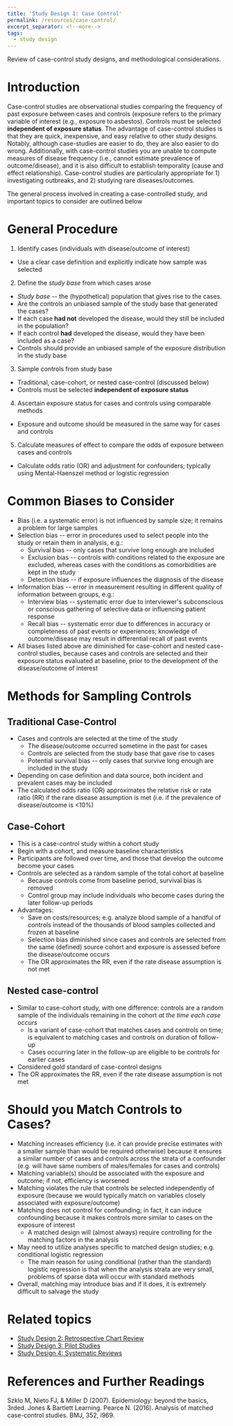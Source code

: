 ```yaml
---
title: 'Study Design 1: Case Control'
permalink: /resources/case-control/
excerpt_separator: <!--more-->
tags:
  - study design
---
```


Review of case-control study designs, and methodological considerations. <!--more-->


# Introduction

Case-control studies are observational studies comparing the frequency of past exposure between cases and controls (exposure refers to the primary variable of interest (e.g., exposure to asbestos). Controls must be selected **independent of exposure status**. The advantage of case-control studies is that they are quick, inexpensive, and easy relative to other study designs. Notably, although case-studies are easier to do, they are also easier to do wrong. Additionally, with case-control studies you are unable to compute measures of disease frequency (i.e., cannot estimate prevalence of outcome/disease), and it is also difficult to establish temporality (cause and effect relationship). Case-control studies are particularly appropriate for 1) investigating outbreaks, and 2) studying rare diseases/outcomes.

The general process involved in creating a case-controlled study, and important topics to consider are outlined below

# General Procedure

1. Identify cases (individuals with disease/outcome of interest)
-   Use a clear case definition and explicitly indicate how sample was selected


2. Define the *study base* from which cases arose
-   *Study base* -- the (hypothetical) population that gives rise to the cases.
-   Are the controls an unbiased sample of the study base that generated the cases?
  -   If each case **had not** developed the disease, would they still be included in the population?
  -   If each control **had** developed the disease, would they have been included as a case?
-   Controls should provide an unbiased sample of the exposure distribution in the study base


3. Sample controls from study base
-   Traditional, case-cohort, or nested case-control (discussed below)
-   Controls must be selected **independent of exposure status**

4. Ascertain exposure status for cases and controls using comparable methods
-   Exposure and outcome should be measured in the same way for cases and controls

5.  Calculate measures of effect to compare the odds of exposure between cases and controls
-   Calculate odds ratio (OR) and adjustment for confounders; typically using Mental-Haenszel method or logistic regression

# Common Biases to Consider
-   Bias (i.e. a systematic error) is not influenced by sample size; it remains a problem for large samples
-   Selection bias -- error in procedures used to select people into the study or retain them in analysis, e.g.:
    -   Survival bias -- only cases that survive long enough are included
    -   Exclusion bias -- controls with conditions related to the exposure are excluded, whereas cases with the conditions as comorbidities are kept in the study
    -   Detection bias -- if exposure influences the diagnosis of the disease
-   Information bias -- error in measurement resulting in different quality of information between groups, e.g.:
    -   Interview bias -- systematic error due to interviewer's subconscious or conscious gathering of selective data or influencing patient response
    -   Recall bias -- systematic error due to differences in accuracy or completeness of past events or experiences; knowledge of outcome/disease may result in differential recall of past events
-   All biases listed above are diminished for case-cohort and nested case-control studies, because cases and controls are selected and their exposure status evaluated at baseline, prior to the development of the disease/outcome of interest

# Methods for Sampling Controls

## Traditional Case-Control
-   Cases and controls are selected at the time of the study
    -   The disease/outcome occurred sometime in the past for cases
    -   Controls are selected from the study base that gave rise to cases
    -   Potential survival bias -- only cases that survive long enough are included in the study
-   Depending on case definition and data source, both incident and prevalent cases may be included
-   The calculated odds ratio (OR) approximates the relative risk or rate ratio (RR) if the rare disease assumption is met (i.e. if the prevalence of disease/outcome is \<10%)

## Case-Cohort
-   This is a case-control study within a cohort study
-   Begin with a cohort, and measure baseline characteristics
-   Participants are followed over time, and those that develop the outcome become your cases
-   Controls are selected as a random sample of the total cohort at baseline
    -   Because controls come from baseline period, survival bias is removed
    -   Control group may include individuals who become cases during the later follow-up periods
-   Advantages:
    -   Save on costs/resources; e.g. analyze blood sample of a handful of controls instead of the thousands of blood samples collected and frozen at baseline
    -   Selection bias diminished since cases and controls are selected from the same (defined) source cohort and exposure is assessed before the disease/outcome occurs
    -   The OR approximates the RR, even if the rate disease assumption is not met

## Nested case-control
-   Similar to case-cohort study, with one difference: controls are a random sample of the individuals remaining in the cohort *at the time each case occurs*
    -   Is a variant of case-cohort that matches cases and controls on time; is equivalent to matching cases and controls on duration of follow-up
    -   Cases occurring later in the follow-up are eligible to be controls for earlier cases
-   Considered gold standard of case-control designs
-   The OR approximates the RR, even if the rate disease assumption is not met

# Should you Match Controls to Cases?
-   Matching increases efficiency (i.e. it can provide precise estimates with a smaller sample than would be required otherwise) because it ensures a similar number of cases and controls across the strata of a confounder (e.g. will have same numbers of males/females for cases and controls)
-   Matching variable(s) should be associated with the exposure and outcome; if not, efficiency is worsened
-   Matching violates the rule that controls be selected independently of exposure (because we would typically match on variables closely associated with exposure/outcome)
-   Matching does not control for confounding; in fact, it can induce confounding because it makes controls more similar to cases on the exposure of interest
    -   A matched design will (almost always) require controlling for the matching factors in the analysis
-   May need to utilize analyses specific to matched design studies; e.g. conditional logistic regression
    -   The main reason for using conditional (rather than the standard) logistic regression is that when the analysis strata are very small, problems of sparse data will occur with standard methods
-   Overall, matching may introduce bias and if it does, it is extremely difficult to salvage the study


# Related topics
-   [Study Design 2: Retrospective Chart Review](/resources/chart_review/)
-   [Study Design 3: Pilot Studies](/resources/pilot-studies/)
-   [Study Design 4: Systematic Reviews](/resources/systematic-reviews/)


# References and Further Readings
Szklo M, Nieto FJ, & Miller D (2007). Epidemiology: beyond the basics, 3rded. Jones & Bartlett Learning.
Pearce N. (2016). Analysis of matched case-control studies. BMJ, 352, i969.
